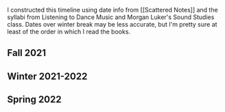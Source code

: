 I constructed this timeline using date info from [[Scattered Notes]] and the syllabi from Listening to Dance Music and Morgan Luker's Sound Studies class.
Dates over winter break may be less accurate, but I'm pretty sure at least of the order in which I read the books.

## Fall 2021


## Winter 2021-2022


## Spring 2022

